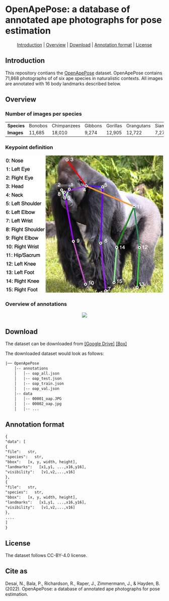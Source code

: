 <h1 align="left">OpenApePose: a database of annotated ape photographs for pose estimation
</h1> 

<p align="center">
  <a href="#introduction">Introduction</a> |
  <a href="#Overview">Overview</a> |
  <a href="#Download">Download</a> |
  <a href="#Annotation">Annotation format</a> |
  <a href="#License">License</a> 
</p>

## Introduction

<p align="left">This repository contians the <a href='https://www.biorxiv.org/'>OpenApePose</a> dataset. OpenApePose contains 71,868 photographs of of six ape species in naturalistic contexts. All images are annotated with 16 body landmarks described below. </p>

## Overview

### Number of images per species

<p>
<table div align=center>
  
<tbody>
  <tr>
    <td><b>Species</b></td>
    <td>Bonobos</td>
    <td>Chimpanzees</td>
    <td>Gibbons</td>
    <td>Gorillas</td>
    <td>Orangutans</td>
    <td>Siamangs</td>
  </tr>
  <tr>
    <td><b>Images</b></td>
    <td>11,685</td>
    <td>18,010</td>
    <td>9,274</td>
    <td>12,905</td>
    <td>12,722</td>
    <td>7,272</td>
</tbody>
</table>
</p>

### Keypoint definition
<p align="center">
<img src="overview_images/keypoints.jpg" width="500">
</p>



### Overview of annotations
<p align="center">
<img src="overview_images/collage.png" width="1300">
</p>



## Download

The dataset can be downloaded from
<a href='https://drive.google.com/drive/folders/1bEXBHoPgmUPOWB898tXTHJznzGpAucOG?usp=share_link'>[Google Drive]</a> <a href='https://umn.box.com/s/1kgz8had6tvvzb5c0xhdfdky0xcjoq7m'>[Box]</a>

The downloaded dataset would look as follows:

```text
|── OpenApePose
    │-- annotations
    │   │-- oap_all.json
    │   |-- oap_test.json
    │   |-- oap_train.json
    │   |-- oap_val.json
    │-- data
    │   │-- 00001_oap.JPG
    │   │-- 00002_oap.jpg
    │   │-- ...

```

## Annotation format

```text
{
"data": [
{ 
"file":   str, 
"species":   str, 
"bbox":   [x, y, width, height], 
"landmarks":   [x1,y1, ...,x16,y16],
"visibility":   [v1,v2,...,v16]
},
{ 
"file":   str, 
"species":   str, 
"bbox":   [x, y, width, height], 
"landmarks":   [x1,y1, ...,x16,y16],
"visibility":   [v1,v2,...,v16]
},
....
]
}
```


## License

The dataset follows CC-BY-4.0 license.

## Cite as
Desai, N., Bala, P., Richardson, R., Raper, J., Zimmermann, J., & Hayden, B. (2022). OpenApePose: a database of annotated 
ape photographs for pose estimation.
